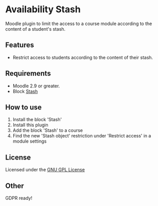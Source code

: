Availability Stash
==================

Moodle plugin to limit the access to a course module according to the content of a student's stash.

Features
--------

- Restrict access to students according to the content of their stash.

Requirements
------------

- Moodle 2.9 or greater.
- Block [Stash](https://moodle.org/plugins/block_stash)

How to use
----------

1. Install the block 'Stash'
2. Install this plugin
3. Add the block 'Stash' to a course
4. Find the new 'Stash object' restriction under 'Restrict access' in a module settings

License
-------

Licensed under the [GNU GPL License](http://www.gnu.org/copyleft/gpl.html)

Other
-----
GDPR ready!